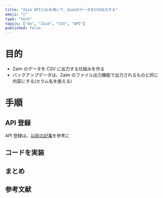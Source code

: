 ```yaml
---
title: "Zaim APIとGoを用いて、ZaimのデータをCSV出力する"
emoji: "🐥"
type: "tech"
topics: ["Go", "Zaim", "CSV", "API"]
published: false
---
```


# 目的

- Zaim のデータを CSV に出力する仕組みを作る
- バックアップデータは、Zaim のファイル出力機能で出力されるものと同じ内容にする(カラム名を揃える)

# 手順

## API 登録

API 登録は、[以前の記事](https://zenn.dev/hidaka/articles/zaim-backup-python)を参考に

## コードを実装

## まとめ

## 参考文献
